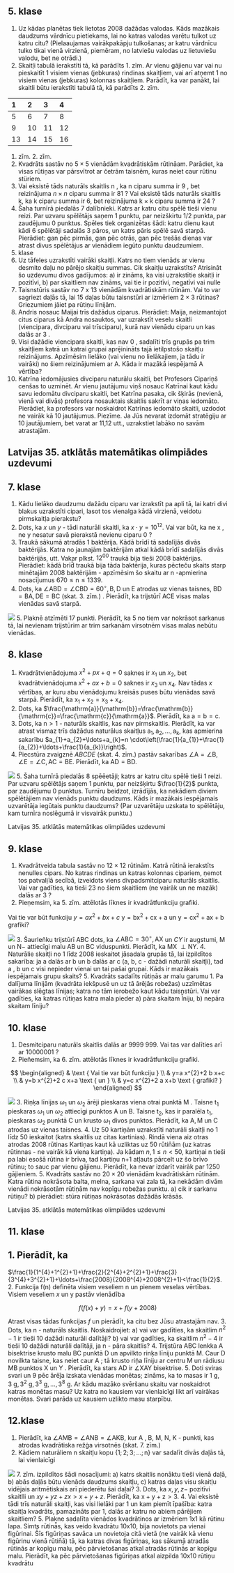 ## 5. klase

1. Uz kādas planētas tiek lietotas 2008 dažādas valodas. Kāds mazākais daudzums vārdnīcu pietiekams, lai no katras valodas varētu tulkot uz katru citu? (Pielaaujamas vairākpakāpju tulkošanas; ar katru vārdnīcu tulko tikai vienā virzienā, piemēram, no latviešu valodas uz lietuviešu valodu, bet ne otrādi.)
2. Skaitḷi tabulā ierakstīti tā, kā parādīts 1. zīm. Ar vienu gājienu var vai nu pieskaitīt 1 visiem vienas (jebkuras) rindinas skaitļiem, vai arī atņemt 1 no visiem vienas (jebkuras) kolonnas skaitļiem. Parādīt, ka var panākt, lai skaitli būtu ierakstīti tabulā tā, kā parādīts 2. zīm.

| 1 | 2 | 3 | 4 |
| :--- | :--- | :--- | :--- |
| 5 | 6 | 7 | 8 |
| 9 | 10 | 11 | 12 |
| 13 | 14 | 15 | 16 |

1. zīm. 2. zīm.
2. Kvadrāts sastāv no $5 \times 5$ vienādām kvadrātiskām rūtināam. Parādiet, ka visas rūtiņas var pārsvītrot ar četrām taisnēm, kuras neiet caur rūtinu stüriem.
3. Vai eksistē tāds naturāls skaitlis n , ka n ciparu summa ir 9 , bet reizinājuma $n \times n$ ciparu summa ir 81 ?
Vai eksistē tāds naturāls skaitlis k, ka k ciparu summa ir 6, bet reizinājuma $\mathrm{k} \times \mathrm{k}$ ciparu summa ir 24 ?
4. Šaha turnīrā piedalās 7 dalībnieki. Katrs ar katru citu spēlē tieši vienu reizi. Par uzvaru spēlētājs saņem 1 punktu, par neizškirtu $1 / 2$ punkta, par zaudējumu 0 punktus. Spēles tiek organizētas šādi: katru dienu kaut kādi 6 spēlētāji sadalās 3 pāros, un katrs pāris spēlē savā starpā.
Pierādiet: gan pēc pirmās, gan pēc otrās, gan pēc trešās dienas var atrast divus spēlētājus ar vienādiem iegūto punktu daudzumiem.
5. klase
6. Uz tāfeles uzrakstīti vairāki skaitļi. Katrs no tiem vienāds ar vienu desmito daļu no pārējo skaitļu summas. Cik skaitļu uzrakstīts? Atrisināt šo uzdevumu divos gadījumos:
a) ir zināms, ka visi uzrakstītie skaitḷi ir pozitīvi,
b) par skaitliem nav zināms, vai tie ir pozitīvi, negatīvi vai nulle
7. Taisnstūris sastāv no 7 x 13 vienādām kvadrātiskām rūtinām. Vai to var sagriezt daļās tā, lai 15 daļas būtu taisnstūri ar izmēriem $2 \times 3$ rūtinas? Griezumiem jāiet pa rūtiṇu līnijām.
8. Andris nosauc Maijai trīs dažādus ciparus. Pierādiet: Maija, neizmantojot citus ciparus kā Andra nosauktos, var uzrakstīt veselu skaitli (viencipara, divciparu vai trīsciparu), kurā nav vienādu ciparu un kas dalās ar 3 .
9. Visi dažādie viencipara skaitli, kas nav 0 , sadalīti trīs grupās pa trim skaitļiem katrā un katrai grupai aprȩ̄inināts tajā ietilpstošo skaitḷu reizinājums. Apzīmēsim lielāko (vai vienu no lielākajiem, ja tādu ir vairāki) no šiem reizinājumiem ar A. Kāda ir mazākā iespējamā A vērtība?
10. Katrīna iedomājusies divciparu naturālu skaitli, bet Profesors Cipariņš cenšas to uzminēt. Ar vienu jautājumu viņš nosauc Katrīnai kaut kādu savu iedomātu divciparu skaitli, bet Katrīna pasaka, cik šķirās (nevienā, vienā vai divās) profesora nosauktais skaitlis sakrīt ar viņas iedomāto. Pierādiet, ka profesors var noskaidrot Katrīnas iedomāto skaitli, uzdodot ne vairāk kā 10 jautājumus.
Piezīme. Ja Jūs nevarat izdomāt stratēgiju ar 10 jautājumiem, bet varat ar 11,12 utt., uzrakstiet labāko no savām atrastajām.

## Latvijas 35. atklātās matemātikas olimpiādes uzdevumi

## 7. klase

1. Kādu lielāko daudzumu dažādu ciparu var izrakstīt pa apli tā, lai katri divi blakus uzrakstīti cipari, lasot tos vienalga kādā virzienā, veidotu pirmskaitḷa pierakstu?
2. Dots, ka $x$ un $y$ - tādi naturāli skaitli, ka $x \cdot y=10^{12}$. Vai var būt, ka ne x , ne y nesatur savā pierakstā nevienu ciparu 0 ?
3. Traukā sākumā atradās 1 baktērija. Kādā brīdī tā sadalījās divās baktērijās. Katra no jaunajām baktērijām atkal kādā brīdī sadalījās divās baktērijās, utt. Vakar plkst. $12^{00}$ traukā bija tieši 2008 baktērijas. Pierādiet: kādā brīd̄̄ traukā bija tāda baktērija, kuras pēcteču skaits starp minētajām 2008 baktērijām - apzīmēsim šo skaitu ar n -apmierina nosacījumus $670 \leq \mathrm{n} \leq 1339$.
4. Dots, ka $\angle \mathrm{ABD}=\angle \mathrm{CBD}=60^{\circ}, \mathrm{B}, \mathrm{D}$ un E atrodas uz vienas taisnes, $\mathrm{BD}=\mathrm{BA}, \mathrm{DE}=\mathrm{BC}$ (skat. 3. zīm.) . Pierādīt, ka trijstūrī ACE visas malas vienādas savā starpā.

![](https://cdn.mathpix.com/cropped/2024_08_16_18880f47ac20033466a3g-2.jpg?height=449&width=429&top_left_y=1129&top_left_x=561)
5. Plaknē atzīmēti 17 punkti. Pierādīt, ka 5 no tiem var nokrāsot sarkanus tā, lai nevienam trijstūrim ar trim sarkanām virsotnēm visas malas nebūtu vienādas.

## 8. klase

1. Kvadrātvienādojuma $x^{2}+p x+q=0$ saknes ir $x_{1}$ un $x_{2}$, bet kvadrātvienādojuma $x^{2}+a x+b=0$ saknes ir $x_{3}$ un $x_{4}$. Nav tādas $x$ vêrtības, ar kuru abu vienādojumu kreisās puses būtu vienādas savā starpā. Pierādīt, ka $\mathrm{x}_{1}+\mathrm{x}_{2}=\mathrm{x}_{3}+\mathrm{x}_{4}$.
2. Dots, ka $\frac{\mathrm{a}}{\mathrm{b}}=\frac{\mathrm{b}}{\mathrm{c}}=\frac{\mathrm{c}}{\mathrm{a}}$. Pierādīt, ka $\mathrm{a}=\mathrm{b}=\mathrm{c}$.
3. Dots, ka $\mathrm{n}>1$ - naturāls skaitlis, kas nav pirmskaitlis. Pierādīt, ka var atrast vismaz trīs dažādus naturālus skaitḷus $\mathrm{a}_{1}, \mathrm{a}_{2}, \ldots, \mathrm{a}_{\mathrm{k}}$, kas apmierina sakarību $a_{1}+a_{2}+\ldots+a_{k}=n \cdot\left(\frac{1}{a_{1}}+\frac{1}{a_{2}}+\ldots+\frac{1}{a_{k}}\right)$.
4. Piecstūra zvaigznē $A B C D E$ (skat. 4. zīm.) pastāv sakarības $\angle \mathrm{A}=\angle \mathrm{B}, \angle \mathrm{E}=\angle \mathrm{C}, \mathrm{AC}=\mathrm{BE}$. Pierādīt, ka $\mathrm{AD}=\mathrm{BD}$.

![](https://cdn.mathpix.com/cropped/2024_08_16_18880f47ac20033466a3g-2.jpg?height=400&width=489&top_left_y=1015&top_left_x=1851)
5. Šaha turnīrā piedalās 8 spēēetāji; katrs ar katru citu spēlē tieši 1 reizi. Par uzvaru spēlētājs saņem 1 punktu, par neizšķirtu $\frac{1}{2}$ punkta, par zaudējumu 0 punktus. Turnīru beidzot, izrādījās, ka nekādiem diviem spēlētājiem nav vienāds punktu daudzums. Kāds ir mazākais iespējamais uzvarētāja iegūtais punktu daudzums? (Par uzvarētāju uzskata to spēlētāju, kam turnīra noslēgumā ir visvairāk punktu.)

Latvijas 35. atklātās matemātikas olimpiādes uzdevumi

## 9. klase

1. Kvadrātveida tabula sastāv no $12 \times 12$ rūtinām. Katrā rūtinā ierakstīts nenulles cipars. No katras rindinas un katras kolonnas cipariem, ņemot tos patvalịīā secībā, izveidots viens divpadsmitciparu naturāls skaitlis. Vai var gadīties, ka tieši 23 no šiem skaitliem (ne vairāk un ne mazāk) dalās ar 3 ?
2. Pieṇemsim, ka 5. zīm. attēlotās līknes ir kvadrātfunkciju grafiki.

Vai tie var būt funkciju
$y=a x^{2}+b x+c$
$\mathrm{y}=\mathrm{bx}^{2}+\mathrm{cx}+\mathrm{a}$
un
$\mathrm{y}=\mathrm{cx}^{2}+\mathrm{ax}+\mathrm{b}$ grafiki?

![](https://cdn.mathpix.com/cropped/2024_08_16_18880f47ac20033466a3g-3.jpg?height=318&width=542&top_left_y=721&top_left_x=713)
3. Šaurleñku trijstūrī ABC dots, ka $\angle \mathrm{ABC}=30^{\circ}, \mathrm{AX}$ un $C Y$ ir augstumi, M un $\mathrm{N}-$ attiecīgi malu AB un BC viduspunkti. Pierādīt, ka MX $\perp \mathrm{NY}$.
4. Naturālie skaitļi no 1 līdz 2008 ieskaitot jāsadala grupās tā, lai izpildītos sakarība: ja a dalās ar b un b dalās ar c (a, b, c - dažādi naturāli skaitļi), tad a , b un c visi nepieder vienai un tai pašai grupai. Kāds ir mazākais iespējamais grupu skaits?
5. Kvadrāts sadalīts rūtiņās ar malu garumu 1. Pa dalījuma līnijām (kvadrāta iekšpusē un uz tā ārējās robežas) uzzīmētas vairākas slēgtas līnijas; katra no tām ierobežo kaut kādu taisnstūri. Vai var gadīties, ka katras rūtiṇas katra mala pieder
a) pāra skaitam l̄̄niju,
b) nepāra skaitam līniju?

## 10. klase

1. Desmitciparu naturāls skaitlis dalās ar 9999 999. Vai tas var dalīties arī ar 10000001 ?
2. Pieñemsim, ka 6. zīm. attēlotās līknes ir kvadrātfunkciju grafiki.

$$
\begin{aligned}
& \text { Vai tie var būt funkciju } \\
& y=a x^{2}+2 b x+c \\
& y=b x^{2}+2 c x+a \text { un } \\
& y=c x^{2}+2 a x+b \text { grafiki? }
\end{aligned}
$$

![](https://cdn.mathpix.com/cropped/2024_08_16_18880f47ac20033466a3g-3.jpg?height=295&width=578&top_left_y=561&top_left_x=2112)
3. Riṇḳa līnijas $\omega_{1}$ un $\omega_{2}$ ārēji pieskaras viena otrai punktā M . Taisne $\mathrm{t}_{1}$ pieskaras $\omega_{1}$ un $\omega_{2}$ attiecīgi punktos A un B. Taisne $\mathrm{t}_{2}$, kas ir paralēla $\mathrm{t}_{1}$, pieskaras $\omega_{2}$ punktā C un krusto $\omega_{1}$ divos punktos. Pierādīt, ka $\mathrm{A}, \mathrm{M}$ un C atrodas uz vienas taisnes.
4. Uz 50 kartiņām uzrakstīti naturāli skaitḷi no 1 līdz 50 ieskaitot (katrs skaitlis uz citas kartinias). Rindā viena aiz otras atrodas 2008 rūtinas Kartiņas kaut kā uzliktas uz 50 rūtin̄ām (uz katras rūtinnas - ne vairāk kā viena kartiņa). Ja kādam $n, 1 \leq n<50$, kartiņai n tieši pa labi esošā rūtina ir brīva, tad kartiṇu n+1 atḷauts pārcelt uz šo brīvo rūtinu; to sauc par vienu gājienu. Pierādīt, ka nevar izdarīt vairāk par 1250 gājieniem.
5. Kvadrāts sastāv no $20 \times 20$ vienādām kvadrātiskām rūtinām. Katra rūtina nokrāsota balta, melna, sarkana vai zala tā, ka nekādām divām vienādi nokrāsotām rūtiņām nav kopīgu robežas punktu.
a) cik ir sarkanu rūtiņu?
b) pierādiet: stūra rūtiṇas nokrāsotas dažādās krāsās.

Latvijas 35. atklātās matemātikas olimpiādes uzdevumi

## 11. klase

## 1. Pierādīt, ka

$\frac{1}{1^{4}+1^{2}+1}+\frac{2}{2^{4}+2^{2}+1}+\frac{3}{3^{4}+3^{2}+1}+\ldots+\frac{2008}{2008^{4}+2008^{2}+1}<\frac{1}{2}$.
2. Funkcija $\mathrm{f}(\mathrm{n})$ definēta visiem veseliem n un pienem veselas vērtības. Visiem veseliem $x$ un y pastāv vienādība

$$
f(f(x)+y)=x+f(y+2008)
$$

Atrast visas tādas funkcijas $f$ un pierādīt, ka citu bez Jūsu atrastajām nav.
3. Dots, ka n - naturāls skaitlis. Noskaidrojiet:
a) vai var gadīties, ka skaitlim $n^{2}-1$ ir tieši 10 dažādi naturāli dalītāji?
b) vai var gadīties, ka skaitlim $n^{2}-4$ ir tieši 10 dažādi naturāli dalītāji, ja n - pāra skaitlis?
4. Trijstūra ABC lenkka A bisektrise krusto malu BC punktā D un apvilkto rinķa līniju punktā M. Caur D novilkta taisne, kas neiet caur A ; tā krusto riņ̃a līniju ar centru M un rādiusu MB punktos X un Y . Pierādīt, ka stars AD ir $\angle \mathrm{XAY}$ bisektrise.
5. Doti sviras svari un 9 pēc ārēj̄a izskata vienādas monētas; zināms, ka to masas ir $1 \mathrm{~g}, 3 \mathrm{~g}, 3^{2} \mathrm{~g}, 3^{3} \mathrm{~g}, \ldots, 3^{8} \mathrm{~g}$.
Ar kādu mazāko svēršanu skaitu var noskaidrot katras monētas masu? Uz katra no kausiem var vienlaicīgi likt arī vairākas monētas. Svari parāda uz kausiem uzlikto masu starpību.

## 12.klase

1. Pierādīt, ka $\angle \mathrm{AMB}=\angle \mathrm{ANB}=\angle \mathrm{AKB}$, kur A , B, M, N, K - punkti, kas atrodas kvadrātiska režġa virsotnēs (skat. 7. zīm.)
2. Kādiem naturāliem n skaitļu kopu $\{1 ; 2 ; 3 ; \ldots ; \mathrm{n}\}$ var sadalīt divās daļās tā, lai vienlaicīgi

![](https://cdn.mathpix.com/cropped/2024_08_16_18880f47ac20033466a3g-4.jpg?height=326&width=337&top_left_y=262&top_left_x=2378)
7. zīm. izpildītos šādi nosacījumi:
a) katrs skaitlis nonāktu tieši vienā daḷā,
b) abās daḷās būtu vienāds daudzums skaitḷu,
c) katras daḷas visu skaitḷu vidējais aritmētiskais arī piederētu šai daḷai?
3. Dots, ka $x, y, z-$ pozitīvi skaitlli un $x y+y z+z x>x+y+z$. Pierādīt, ka $\mathrm{x}+\mathrm{y}+\mathrm{z}>3$.
4. Vai eksistē tādi trīs naturāli skaitḷi, kas visi lielāki par 1 un kam piemīt īpašība:
katra skaitḷa kvadrāts, pamazināts par 1, dalās ar katru no abiem pārējiem skaitliem?
5. Plakne sadalīta vienādos kvadrātinos ar izmēriem 1x1 kā rūtinu lapa. Simts rūtinā̄s, kas veido kvadrātu 10x10, bija novietots pa vienai figūrinai. Ŝ̉īs figūriņas savāca un novietoja citā vietā (ne vairāk kā vienu figūrinu vienā rūtin̄ā) tā, ka katras divas figūriņas, kas sākumā atradās rūtinās ar kopīgu malu, pēc pārvietošanas atkal atradās rūtinā̄s ar kopīgu malu. Pierādīt, ka pēc pārvietošanas figūriņas atkal aizpilda 10x10 rūtiņu kvadrātu

